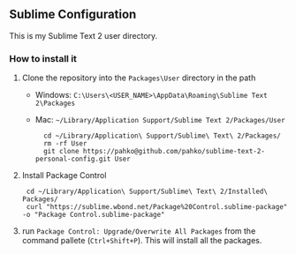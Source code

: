 ## Sublime Configuration
This is my Sublime Text 2 user directory. 

### How to install it

1. Clone the repository into the `Packages\User` directory in the path
    + Windows: `C:\Users\<USER_NAME>\AppData\Roaming\Sublime Text 2\Packages` 
    + Mac: `~/Library/Application Support/Sublime Text 2/Packages/User`

            cd ~/Library/Application\ Support/Sublime\ Text\ 2/Packages/
            rm -rf User
            git clone https://pahko@github.com/pahko/sublime-text-2-personal-config.git User

2. Install Package Control

        cd ~/Library/Application\ Support/Sublime\ Text\ 2/Installed\ Packages/
        curl "https://sublime.wbond.net/Package%20Control.sublime-package" -o "Package Control.sublime-package"

3. run `Package Control: Upgrade/Overwrite All Packages`  from the command pallete (`Ctrl+Shift+P`). This will install all the packages.
